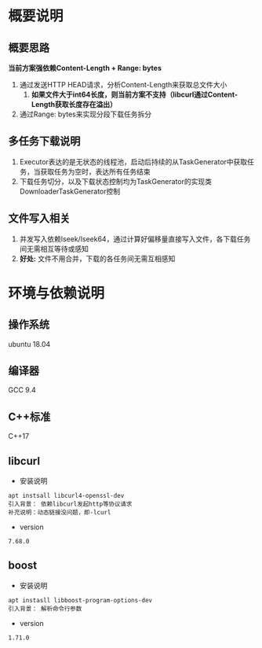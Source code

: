 # 概要说明

## 概要思路

**当前方案强依赖Content-Length + Range: bytes**

1. 通过发送HTTP HEAD请求，分析Content-Length来获取总文件大小
   1. **如果文件大于int64长度，则当前方案不支持（libcurl通过Content-Length获取长度存在溢出）**
2. 通过Range: bytes来实现分段下载任务拆分

## 多任务下载说明

1. Executor表达的是无状态的线程池，启动后持续的从TaskGenerator中获取任务，当获取任务为空时，表达所有任务结束
2. 下载任务切分，以及下载状态控制均为TaskGenerator的实现类DownloaderTaskGenerator控制

## 文件写入相关

1. 并发写入依赖lseek/lseek64，通过计算好偏移量直接写入文件，各下载任务间无需相互等待或感知
2. **好处:** 文件不用合并，下载的各任务间无需互相感知


# 环境与依赖说明

## 操作系统

ubuntu 18.04

## 编译器

GCC 9.4

## C++标准

C++17

## libcurl

+ 安装说明

```
apt instsall libcurl4-openssl-dev
引入背景： 依赖libcurl发起http等协议请求
补充说明：动态链接没问题，即-lcurl
```

+ version

```
7.68.0
```

## boost

+ 安装说明

```
apt instasll libboost-program-options-dev
引入背景： 解析命令行参数
```

+ version

```
1.71.0
```